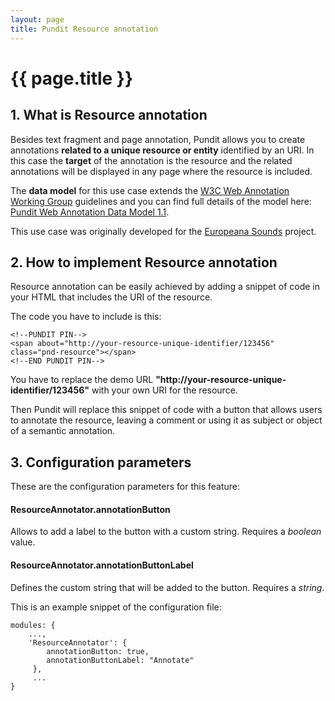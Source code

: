 ```yaml
---
layout: page
title: Pundit Resource annotation
---
```


# {{ page.title }}

## 1. What is Resource annotation

Besides text fragment and page annotation, Pundit allows you to create annotations **related to a unique resource or entity** identified by an URI. In this case the **target** of the annotation is the resource and the related annotations will be displayed in any page where the resource is included.

The **data model** for this use case extends the [W3C Web Annotation Working Group](https://www.w3.org/annotation/) guidelines and you can find full details of the model here: [Pundit Web Annotation Data Model 1.1](https://docs.google.com/spreadsheets/d/10XXQ5KrFZbFqKxiFhuVBQrWdSxbXd85cCYYmrXE23QQ/edit#gid=292399002).

This use case was originally developed for the [Europeana Sounds](http://www.europeanasounds.eu/) project.

## 2. How to implement Resource annotation

Resource annotation can be easily achieved by adding a snippet of code in your HTML that includes the URI of the resource.

The code you have to include is this:

	<!--PUNDIT PIN-->
	<span about="http://your-resource-unique-identifier/123456" class="pnd-resource"></span>
	<!--END PUNDIT PIN-->

You have to replace the demo URL **"http://your-resource-unique-identifier/123456"** with your own URI for the resource.

Then Pundit will replace this snippet of code with a button that allows users to annotate the resource, leaving a comment or using it as subject or object of a semantic annotation.

## 3. Configuration parameters

These are the configuration parameters for this feature:

#### ResourceAnnotator.annotationButton

Allows to add a label to the button with a custom string. Requires a *boolean* value.

#### ResourceAnnotator.annotationButtonLabel

Defines the custom string that will be added to the button. Requires a *string*.

This is an example snippet of the configuration file:

	modules: {
		...,
		'ResourceAnnotator': {
    		annotationButton: true,
	        annotationButtonLabel: "Annotate"
    	 },
    	 ...
    }
